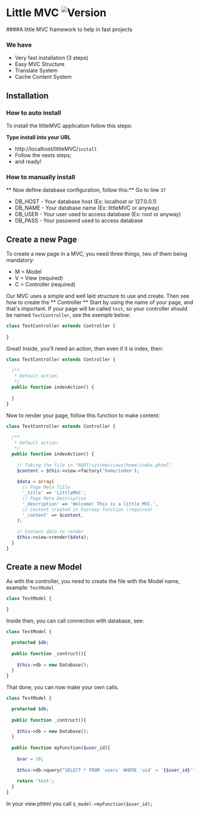 # Little MVC ![Version](https://img.shields.io/badge/Versão-1.0.3-green.svg)

####A little MVC framework to help in fast projects

### We have
* Very fast installation (3 steps)
* Easy MVC Structure
* Translate System
* Cache Content System

## Installation

### How to auto install
To install the littleMVC application follow this steps:

**Type install into your URL**
* http://localhost/littleMVC/```install``` 
* Follow the nexts steps;
* and ready!

### How to manually install

** Now define database configuration, follow this:**
Go to line ```37```
* DB_HOST - Your database host (Ex: localhost or 127.0.0.1)
* DB_NAME - Your database name (Ex: littleMVC or anyway)
* DB_USER - Your user used to access database (Ex: root or anyway)
* DB_PASS - Your password used to access database

## Create a new Page
To create a new page in a MVC, you need three things, two of them being mandatory:
* M = Model
* V = View (required)
* C = Controller (required)

Our MVC uses a simple and well laid structure to use and create. Then see how to create the ** Controller **
Start by using the name of your page, and that's important.
If your page will be called ```test```, so your controller should be named ```TestController```, see the exemple below:
```php
class TestController extends Controller {
  
}
```

Great! Inside, you'll need an action, then even if it is index, then:
```php
class TestController extends Controller {
  
  /**
   * Default action.
   */
  public function indexAction() {
  
  }
}
```

Now to render your page, follow this function to make content:

```php
class TestController extends Controller {
  
  /**
   * Default action.
   */
  public function indexAction() {
    
    // Taking the file in "ROOT/system/views/home/index.phtml"
    $content = $this->view->factory('home/index');
    
    $data = array(
      // Page Meta Title
      '_title' => 'LittleMVC', 
      // Page Meta Description
      '_description' => 'Welcome! This is a little MVC.',
      // Content created in Facroey function (required)
      '_content' => $content, 
    );
    
    // Content data to render
    $this->view->render($data);
  }
}
```

## Create a new Model
As with the controller, you need to create the file with the Model name, example: ```TestModel```
```php
class TestModel {

}
```

Inside then, you can call connection with database, see:
```php
class TestModel {

  protected $db;
  
  public function _contruct(){
    
    $this->db = new Database();
  }
}
```

That done, you can now make your own calls.

```php
class TestModel {

  protected $db;
  
  public function _contruct(){
    
    $this->db = new Database();
  }
  
  public function myFunction($user_id){
    
    $var = 10;
    
    $this->db->query("SELECT * FROM `users` WHERE `uid` = '{$user_id}'");
    
    return 'test';
  }
}
```

In your view.phtml you call ```$_model->myFunction($user_id);```



